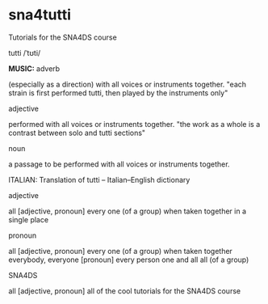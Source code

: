 # sna4tutti
Tutorials for the SNA4DS course


tutti
/ˈtʊti/


**MUSIC:**
adverb

(especially as a direction) with all voices or instruments together.
"each strain is first performed tutti, then played by the instruments only"

adjective

performed with all voices or instruments together.
"the work as a whole is a contrast between solo and tutti sections"

noun

a passage to be performed with all voices or instruments together.


ITALIAN:
Translation of tutti – Italian–English dictionary

adjective

all [adjective, pronoun] every one (of a group) when taken together in a single place
 
pronoun

all [adjective, pronoun] every one (of a group) when taken together
everybody, everyone [pronoun] every person
one and all all (of a group)

SNA4DS

all [adjective, pronoun] all of the cool tutorials for the SNA4DS course 
